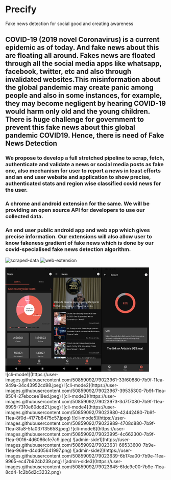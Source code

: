# Precify
Fake news detection for social good and creating awareness

## COVID-19 (2019 novel Coronavirus) is a current epidemic as of today. And fake news about this are floating all around. Fakes news are floated through all the social media apps like whatsapp, facebook, twitter, etc and  also through invalidated websites.This misinformation about the global pandemic may create panic among people and also in some instances, for example, they may become negligent by hearing COVID-19 would harm only old and the young children. There is huge challenge for government to prevent this fake news about this global pandemic COVID19. Hence, there is need of Fake News Detection 
### We propose to develop a full stretched pipeline to scrap, fetch, authenticate and validate a news or social media posts as fake one, also mechanism for user to report a news in least efforts and an end user website and application to show precise, authenticated stats and region wise classified covid news for the user.
### A chrome and android extension for the same. We will be providing an open source API for developers to use our collected data.
### An end user public android app and web app which gives precise information. Our extensions will also allow user to know fakeness gradient of fake news which is done by our covid-specialised fake news detection algorithm.




![scraped-data](https://user-images.githubusercontent.com/50859092/79023434-f644b000-7b9d-11ea-8e53-f305680c5f1d.png)
![web-extension](https://user-images.githubusercontent.com/50859092/79023509-1f654080-7b9e-11ea-9e96-7ccbd590db11.png)
<div style="display:flex;">
<img src="Android/screenshots/Screenshot_1587113720.png" width="150">
<img src="Android/screenshots/Screenshot_1587113698.png" width="150">
<img src="Android/screenshots/vlcsnap-2020-04-22-11h47m48s579%20(2).png" width="150">
</div>
![cli-mode1](https://user-images.githubusercontent.com/50859092/79023961-33f60880-7b9f-11ea-949a-34c43952cd98.jpeg)
![cli-mode2](https://user-images.githubusercontent.com/50859092/79023967-39535300-7b9f-11ea-8504-27ebccee18ed.jpeg)
![cli-mode3](https://user-images.githubusercontent.com/50859092/79023973-3d7f7080-7b9f-11ea-8995-7310e60dcd21.jpeg)
![cli-mode4](https://user-images.githubusercontent.com/50859092/79023980-42442480-7b9f-11ea-8f0d-4177b8475c57.jpeg)
![cli-mode5](https://user-images.githubusercontent.com/50859092/79023989-4708d880-7b9f-11ea-8fa8-5fa037f35658.jpeg)
![cli-mode6](https://user-images.githubusercontent.com/50859092/79023995-4c662300-7b9f-11ea-9016-4d6086cfe7c9.jpeg)
![admin-side1](https://user-images.githubusercontent.com/50859092/79023631-66533600-7b9e-11ea-969e-d4dd05641997.png)
![admin-side2](https://user-images.githubusercontent.com/50859092/79023639-6b17ea00-7b9e-11ea-9965-ec47b924b239.png)
![admin-side3](https://user-images.githubusercontent.com/50859092/79023645-6fdc9e00-7b9e-11ea-8cd4-1c2b6d2c3232.png)





